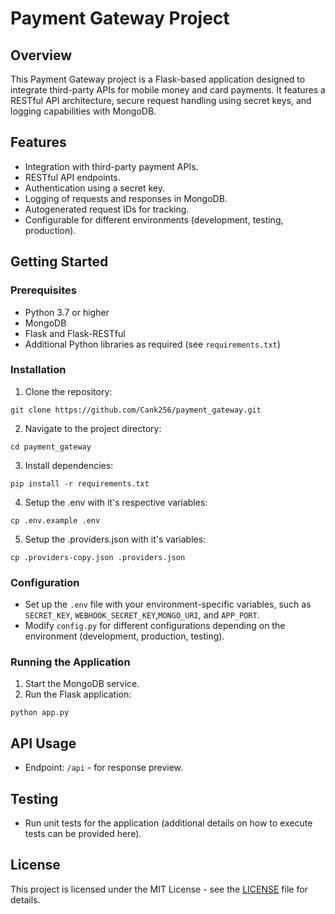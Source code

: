 # Payment Gateway Project

## Overview
This Payment Gateway project is a Flask-based application designed to integrate third-party APIs for mobile money and card payments. It features a RESTful API architecture, secure request handling using secret keys, and logging capabilities with MongoDB.

## Features
- Integration with third-party payment APIs.
- RESTful API endpoints.
- Authentication using a secret key.
- Logging of requests and responses in MongoDB.
- Autogenerated request IDs for tracking.
- Configurable for different environments (development, testing, production).

## Getting Started

### Prerequisites
- Python 3.7 or higher
- MongoDB
- Flask and Flask-RESTful
- Additional Python libraries as required (see `requirements.txt`)

### Installation
1. Clone the repository:
```
git clone https://github.com/Cank256/payment_gateway.git
```

2. Navigate to the project directory:
```
cd payment_gateway
```

3. Install dependencies:
```
pip install -r requirements.txt
```

4. Setup the .env with it's respective variables:
```
cp .env.example .env
```

5. Setup the .providers.json with it's variables:
```
cp .providers-copy.json .providers.json
```


### Configuration
- Set up the `.env` file with your environment-specific variables, such as `SECRET_KEY`, `WEBHOOK_SECRET_KEY`,`MONGO_URI`, and `APP_PORT`.
- Modify `config.py` for different configurations depending on the environment (development, production, testing).

### Running the Application
1. Start the MongoDB service.
2. Run the Flask application:
```
python app.py
```


## API Usage
- Endpoint: `/api` - for response preview.

## Testing
- Run unit tests for the application (additional details on how to execute tests can be provided here).

## License
This project is licensed under the MIT License - see the [LICENSE](LICENSE) file for details.